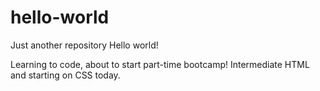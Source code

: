 # hello-world
Just another repository
Hello world!

Learning to code, about to start part-time bootcamp! Intermediate HTML and starting on CSS today.
